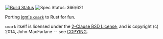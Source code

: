 [![Build Status](https://travis-ci.org/kivikakk/comrak.svg?branch=master)](https://travis-ci.org/kivikakk/comrak)
![Spec Status: 366/621](https://img.shields.io/badge/specs-366%2F621-yellow.svg)

Porting [jgm's `cmark`](https://github.com/jgm/cmark) to Rust for fun.

`cmark` itself is licensed under the [2-Clause BSD License](https://opensource.org/licenses/BSD-2-Clause),
and is copyright (c) 2014, John MacFarlane -- see
[COPYING](https://github.com/jgm/cmark/blob/118ebb338840d67005ee57ec39060d2b68f4ec7c/COPYING).
